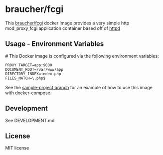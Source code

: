 # braucher/fcgi

This [braucher/fcgi](https://hub.docker.com/r/braucher/fcgi/) docker image provides a
very simple http mod\_proxy\_fcgi application container based off of 
[httpd](https://hub.docker.com/r/_/httpd/)

## Usage - Environment Variables

\# This Docker image is configured via the following environment variables:  

```
PROXY_TARGET=app:9000  
DOCUMENT_ROOT=/var/www/app  
DIRECTORY_INDEX=index.php  
FILES_MATCH=\.php$
```

See the 
[sample-project branch](https://github.com/jwbraucher/docker-fcgi/blob/sample-project/docker-compose.yml)
for an example of how to use this image with docker-compose.

## Development
See DEVELOPMENT.md

## License
MIT license

